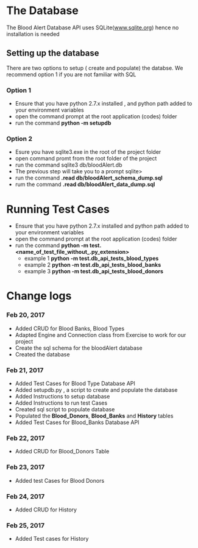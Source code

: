 
# The Database
The Blood Alert Database API uses
 SQLite(www.sqlite.org) hence no installation is needed

## Setting up the database
There are two options to setup ( create and populate) the databse. We recommend option 1 if you are not familiar with SQL

###  Option 1

* Ensure that you have python 2.7.x installed , and python path added to your environment variables
* open the command prompt at the root application (codes) folder
* run the command **python -m setupdb**

###  Option 2

* Esure you have sqlite3.exe in the root of the project folder
* open command promt from the root folder of the project
* run the command sqlite3 db/bloodAlert.db   
* The previous step will take you to a prompt sqlite>
* run the command **.read db/bloodAlert_schema_dump.sql**
* rum the command **.read db/bloodAlert_data_dump.sql**

# Running Test Cases

* Ensure that you have python 2.7.x installed and python path added to your environment variables
* open the command prompt at the root application (codes) folder
* run the command **python -m test.<name_of_test_file_without_.py_extension>**
    * example 1 **python -m test.db_api_tests_blood_types**
    * example 2 **python -m test.db_api_tests_blood_banks**
    * example 3 **python -m test.db_api_tests_blood_donors**


# Change logs

### Feb 20, 2017
* Added CRUD for Blood Banks, Blood Types
* Adapted Engine and Connection class from Exercise to work for our project
* Create the sql schema for the bloodAlert database
* Created the database

### Feb 21, 2017
* Added Test Cases for Blood Type Database API
* Added setupdb.py , a script to create and populate the database
* Added Instructions to setup database
* Added Instructions to run test Cases
* Created sql script to populate database
* Populated the **Blood_Donors**, **Blood_Banks** and **History** tables
* Added Test Cases for Blood_Banks Database API

### Feb 22, 2017
* Added CRUD for Blood_Donors Table
### Feb 23, 2017
* Added test Cases for Blood Donors
### Feb 24, 2017
* Added CRUD for History
### Feb 25, 2017
* Added Test cases for History




